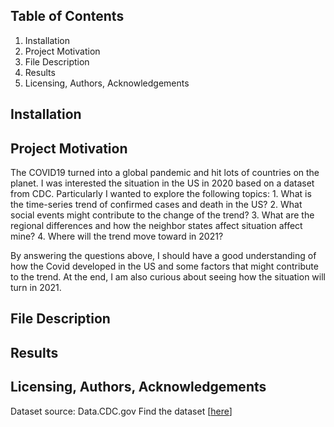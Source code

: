 
## **Table of Contents**
1. Installation
2. Project Motivation
3. File Description
4. Results
5. Licensing, Authors, Acknowledgements

## **Installation**

## **Project Motivation**

The COVID19 turned into a global pandemic and hit lots of countries on the planet. I was interested the situation in the US in 2020 based on a dataset from CDC.
Particularly I wanted to explore the following topics:
    1. What is the time-series trend of confirmed cases and death in the US?
    2. What social events might contribute to the change of the trend?
    3. What are the regional differences and how the neighbor states affect situation affect mine? 
    4. Where will the trend move toward in 2021?

By answering the questions above, I should have a good understanding of how the Covid developed in the US and some factors that might contribute to the trend.
At the end, I am also curious about seeing how the situation will turn in 2021. 

## **File Description**

## **Results**

## **Licensing, Authors, Acknowledgements**
Dataset source: Data.CDC.gov
Find the dataset [[here](https://data.cdc.gov/Case-Surveillance/United-States-COVID-19-Cases-and-Deaths-by-State-o/9mfq-cb36)]
